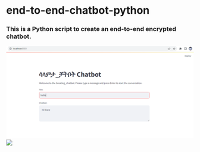 # end-to-end-chatbot-python
### This is a Python script to create an end-to-end encrypted chatbot. 

![](https://github.com/aknafu12/end-to-end-chatbot-python/blob/main/chatbot_hi.PNG)\
![](https://github.com/aknafu12/end-to-end-chatbot-python/blob/main/chatbot_bye.PNG")
